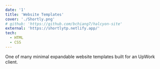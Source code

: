 ```yaml
---
date: '1'
title: 'Website Templates'
cover: './Shortly.png'
# github: 'https://github.com/bchiang7/halcyon-site'
external: 'https://shortlytp.netlify.app/'
tech:
  - HTML
  - CSS
---
```


One of many minimal expandable website templates built for an UpWork client. 
<!-- Available on [Visual Studio Marketplace](https://marketplace.visualstudio.com/items?itemName=brittanychiang.halcyon-vscode), [Package Control](https://packagecontrol.io/packages/Halcyon%20Theme), [Atom Package Manager](https://atom.io/themes/halcyon-syntax), and [npm](https://www.npmjs.com/package/hyper-halcyon-theme). -->
